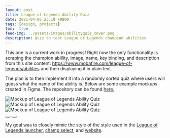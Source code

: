 ```yaml
---
layout: post
title: League of Legends Ability Quiz
date: 2021-04-05 23:18 +0800
tags: [design, projects]
toc:  true
feed-img: ../assets/images/abilityquiz_cover.png
description: Quiz to test League of Legends champion abilities 
---
```


This one is a current work in progress! Right now the only functionality is scraping the champion abillity, image, name, key binding, and description from this site content: https://www.mobafire.com/league-of-legends/abilities and then displaying it in plain text. 

The plan is to then implement it into a randomly sorted quiz where users will guess what the name of the ability is. Below are some example mockups created in Figma. The repository can be found <a href="https://github.com/smicklas/LeagueAbilityQuiz"> here.</a>

<div class="siema">
    <img src="../../../../assets/images/AbilityQuiz-Main.png" alt="Mockup of League of Legends Ability Quiz"/>
    <img src="../../../../assets/images/AbilityQuiz-Incorrect.png" alt="Mockup of League of Legends Ability Quiz"/>
    <img src="../../../../assets/images/AbilityQuiz-Correct.png" alt="Mockup of League of Legends Ability Quiz"/>
</div>
<div class="gallery-button-container center">
    <button class="prev center gallery-button"><i class="fas fa-backward" aria-hidden="true"></i></button>
    <button class="next center gallery-button"><i class="fas fa-forward" aria-hidden="true"></i></button>
</div>

My goal was to closely mimic the style of the style used in the <a href="https://www.chiboost.net/upload/2019/03/IMAGE-FOR-LOL-CLIENT-SPEC-MODE-1024x576.jpg">League of Legends launcher</a>, <a href="https://images2.minutemediacdn.com/image/upload/c_fill,w_912,h_516,f_auto,q_auto,g_auto/shape/cover/sport/5afde7387134f68573000003.png">champ select</a>, and <a href="https://na.leagueoflegends.com/en-us/">website</a>. 